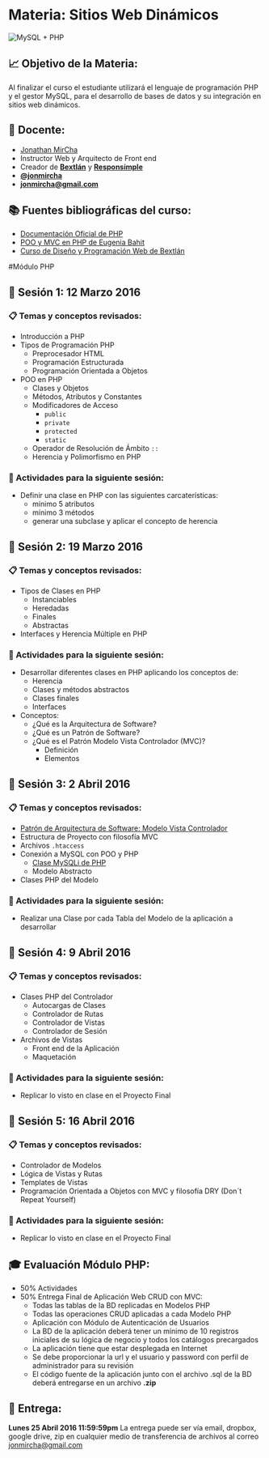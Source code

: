# Materia: Sitios Web Dinámicos
![MySQL + PHP](http://bextlan.com/img/para-cursos/poo-php-mysql.jpg)

## :chart_with_upwards_trend: Objetivo de la Materia:
Al finalizar el curso el estudiante utilizará el lenguaje de programación PHP y el gestor MySQL, para el desarrollo de bases de datos y su integración en sitios web dinámicos.

## :bow: Docente:
* [Jonathan MirCha](http://jonmircha.com)
* Instructor Web y Arquitecto de Front end
* Creador de **[Bextlán](http://bextlan.com)** y **[Responsimple](http://jonmircha.github.io/responsimple/)**
* **[@jonmircha](https://twitter.com/jonmircha)**
* **[jonmircha@gmail.com](mailto:jonmircha@gmail.com)**

## :books: Fuentes bibliográficas del curso:
* [Documentación Oficial de PHP](http://php.net/manual/es/)
* [POO y MVC en PHP de Eugenia Bahit](http://www.etnassoft.com/biblioteca/poo-y-mvc-en-php/)
* [Curso de Diseño y Programación Web de Bextlán](http://bextlan.com/cursos/web/)


#Módulo PHP


## :school: Sesión 1: 12 Marzo 2016

### :clipboard: Temas y conceptos revisados: 
* Introducción a PHP
* Tipos de Programación PHP
	* Preprocesador HTML
	* Programación Estructurada
	* Programación Orientada a Objetos
* POO en PHP
	* Clases y Objetos
	* Métodos, Atributos y Constantes
	* Modificadores de Acceso
		* `public`
		* `private`
		* `protected`
		* `static`
	* Operador de Resolución de Ámbito `::`
	* Herencia y Polimorfismo en PHP

### :pencil: Actividades para la siguiente sesión: 
* Definir una clase en PHP con las siguientes carcaterísticas:
	* mínimo 5 atributos
	* mínimo 3 métodos
	* generar una subclase y aplicar el concepto de herencia


## :school: Sesión 2: 19 Marzo 2016

### :clipboard: Temas y conceptos revisados: 
* Tipos de Clases en PHP
	* Instanciables
	* Heredadas
	* Finales
	* Abstractas
* Interfaces y Herencia Múltiple en PHP

### :pencil: Actividades para la siguiente sesión: 
* Desarrollar diferentes clases en PHP aplicando los conceptos de:
	* Herencia
	* Clases y métodos abstractos
	* Clases finales
	* Interfaces
* Conceptos:
	* ¿Qué es la Arquitectura de Software?
	* ¿Qué es un Patrón de Software?
	* ¿Qué es el Patrón Modelo Vista Controlador (MVC)?
		* Definición
		* Elementos


## :school: Sesión 3: 2 Abril 2016

### :clipboard: Temas y conceptos revisados: 
* [Patrón de Arquitectura de Software: Modelo Vista Controlador](http://jonmircha.github.io/slides-poo-php-mysql/#/71)
* Estructura de Proyecto con filosofía MVC
* Archivos `.htaccess`
* Conexión a MySQL con POO y PHP
	* [Clase MySQLi de PHP](http://php.net/manual/es/class.mysqli.php)
	* Modelo Abstracto
* Clases PHP del Modelo

### :pencil: Actividades para la siguiente sesión: 
* Realizar una Clase por cada Tabla del Modelo de la aplicación a desarrollar


## :school: Sesión 4: 9 Abril 2016

### :clipboard: Temas y conceptos revisados: 
* Clases PHP del Controlador
	* Autocargas de Clases
	* Controlador de Rutas
	* Controlador de Vistas
	* Controlador de Sesión
* Archivos de Vistas
	* Front end de la Aplicación
	* Maquetación

### :pencil: Actividades para la siguiente sesión: 
* Replicar lo visto en clase en el Proyecto Final


## :school: Sesión 5: 16 Abril 2016

### :clipboard: Temas y conceptos revisados: 
* Controlador de Modelos
* Lógica de Vistas y Rutas
* Templates de Vistas
* Programación Orientada a Objetos con MVC y filosofía DRY (Don´t Repeat Yourself)

### :pencil: Actividades para la siguiente sesión: 
* Replicar lo visto en clase en el Proyecto Final


## :mortar_board: Evaluación Módulo PHP:
* 50% Actividades
* 50% Entrega Final de Aplicación Web CRUD con MVC:
	* Todas las tablas de la BD replicadas en Modelos PHP
	* Todas las operaciones CRUD aplicadas a cada Modelo PHP
	* Aplicación con Módulo de Autenticación de Usuarios
	* La BD de la aplicación deberá tener un mínimo de 10 registros iniciales de su lógica de negocio y todos los catálogos precargados
	* La aplicación tiene que estar desplegada en Internet
	* Se debe proporcionar la url y el usuario y password con perfil de administrador para su revisión
	* El código fuente de la aplicación junto con el archivo .sql de la BD deberá entregarse en un archivo **.zip**

## :date: Entrega:
**Lunes 25 Abril 2016 11:59:59pm**
La entrega puede ser vía email, dropbox, google drive, zip en cualquier medio de transferencia de archivos al correo jonmircha@gmail.com